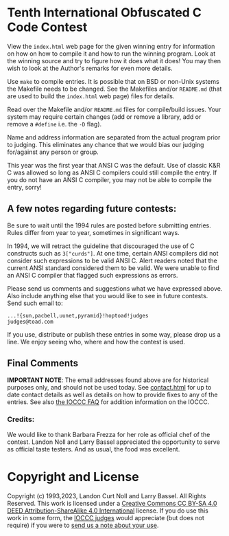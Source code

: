 # Tenth International Obfuscated C Code Contest

View the `index.html` web page for the given winning entry for information on how
on how to compile it and how to run the winning program.
Look at the winning source and try to figure how it does what it does!
You may then wish to look at the Author's remarks for even more details.

Use `make` to compile entries.  It is possible that on BSD or non-Unix
systems the Makefile needs to be changed.  See the Makefiles and/or `README.md`
(that are used to build the `index.html` web page) files for details.

Read over the Makefile and/or `README.md` files for compile/build issues.  Your
system may require certain changes (add or remove a library, add or remove a
`#define` i.e. the `-D` flag).

Name and address information are separated from the actual program
prior to judging.  This eliminates any chance that we would bias our
judging for/against any person or group.

This year was the first year that ANSI C was the default.  Use of
classic K&R C was allowed so long as ANSI C compilers could still
compile the entry.  If you do not have an ANSI C compiler, you may
not be able to compile the entry, sorry!


## A few notes regarding future contests:

Be sure to wait until the 1994 rules are posted before submitting entries.
Rules differ from year to year, sometimes in significant ways.

In 1994, we will retract the guideline that discouraged the use of C
constructs such as `3["curds"]`.  At one time, certain ANSI compilers did
not consider such expressions to be valid ANSI C.  Alert readers noted
that the current ANSI standard considered them to be valid.  We were
unable to find an ANSI C compiler that flagged such expressions as
errors.

Please send us comments and suggestions what we have expressed above.
Also include anything else that you would like to see in future contests.
Send such email to:

```
...!{sun,pacbell,uunet,pyramid}!hoptoad!judges
judges@toad.com
```

If you use, distribute or publish these entries in some way, please drop
us a line.  We enjoy seeing who, where and how the contest is used.


## Final Comments

**IMPORTANT NOTE**: The email addresses found above are for historical
purposes only, and should not be used today.  See
[contact.html](../contact.html) for up to date contact details
as well as details on how to provide fixes to any of the entries.
See also [the IOCCC FAQ](../faq.html) for addition information on the IOCCC.


### Credits:

We would like to thank Barbara Frezza for her role as official chef
of the contest.  Landon Noll and Larry Bassel appreciated the opportunity
to serve as official taste testers.  And as usual, the food was excellent.


# Copyright and License

Copyright (c) 1993,2023, Landon Curt Noll and Larry Bassel. All Rights Reserved.
This work is licensed under a [Creative Commons CC BY-SA 4.0 DEED Attribution-ShareAlike
4.0 International](https://creativecommons.org/licenses/by-sa/4.0/) license.
If you do use this work in some form, the [IOCCC judges](../judges.html) would appreciate
(but does not require) if you were to [send us a note about your use](../contact.html).
